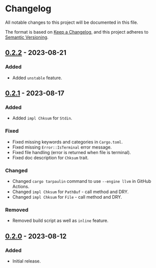 # Changelog

All notable changes to this project will be documented in this file.

The format is based on [Keep a Changelog](https://keepachangelog.com/en/1.0.0/),
and this project adheres to [Semantic Versioning](https://semver.org/spec/v2.0.0.html).

## [0.2.2] - 2023-08-21

### Added

- Added `unstable` feature.

## [0.2.1] - 2023-08-17

### Added

- Added `impl Chksum` for `Stdin`.

### Fixed

- Fixed missing keywords and categories in `Cargo.toml`.
- Fixed missing `Error::IsTerminal` error message.
- Fixed file handling (error is returned when file is terminal).
- Fixed doc description for `Chksum` trait.

### Changed

- Changed `cargo tarpaulin` command to use `--engine llvm` in GitHub Actions.
- Changed `impl Chksum` for `PathBuf` - call method and DRY.
- Changed `impl Chksum` for `File` - call method and DRY.

### Removed

- Removed build script as well as `inline` feature.

## [0.2.0] - 2023-08-12

### Added

- Initial release.

[0.2.2]: https://github.com/ferric-bytes/chksum/compare/v0.2.1...v0.2.2
[0.2.1]: https://github.com/ferric-bytes/chksum/compare/v0.2.0...v0.2.1
[0.2.0]: https://github.com/ferric-bytes/chksum/releases/tag/v0.2.0
